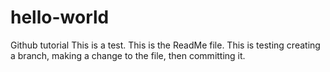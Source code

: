 # hello-world
Github tutorial
This is a test.
This is the ReadMe file.
This is testing creating a branch, making a change to the file, then committing it.
